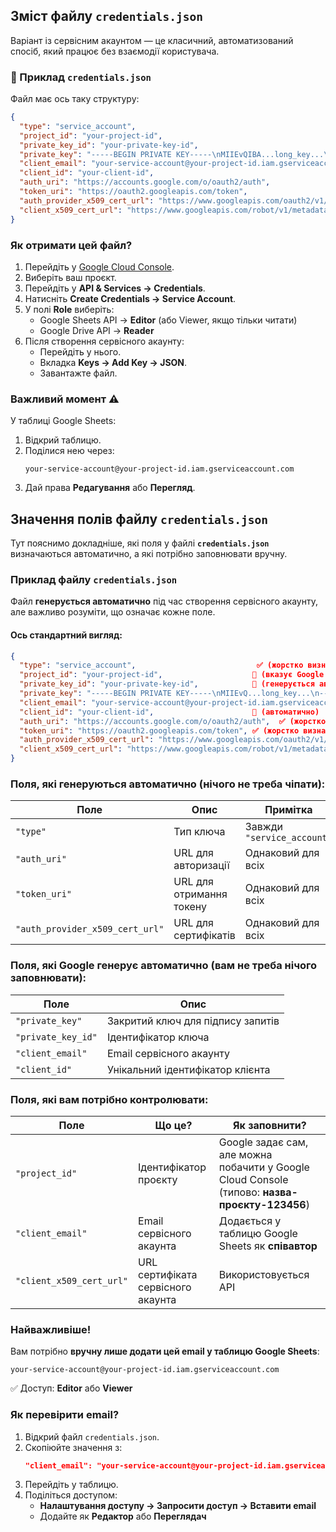 ## Зміст файлу `credentials.json`

Варіант із сервісним акаунтом — це класичний, автоматизований спосіб, який працює без взаємодії користувача.

### 🔑 Приклад `credentials.json`

Файл має ось таку структуру:

```json
{
  "type": "service_account",
  "project_id": "your-project-id",
  "private_key_id": "your-private-key-id",
  "private_key": "-----BEGIN PRIVATE KEY-----\nMIIEvQIBA...long_key...\n-----END PRIVATE KEY-----\n",
  "client_email": "your-service-account@your-project-id.iam.gserviceaccount.com",
  "client_id": "your-client-id",
  "auth_uri": "https://accounts.google.com/o/oauth2/auth",
  "token_uri": "https://oauth2.googleapis.com/token",
  "auth_provider_x509_cert_url": "https://www.googleapis.com/oauth2/v1/certs",
  "client_x509_cert_url": "https://www.googleapis.com/robot/v1/metadata/x509/your-service-account%40your-project-id.iam.gserviceaccount.com"
}
```

### Як отримати цей файл?

1. Перейдіть у [Google Cloud Console](https://console.cloud.google.com/).
2. Виберіть ваш проєкт.
3. Перейдіть у **API & Services → Credentials**.
4. Натисніть **Create Credentials → Service Account**.
5. У полі **Role** виберіть:
    - Google Sheets API → **Editor** (або Viewer, якщо тільки читати)
    - Google Drive API → **Reader**
6. Після створення сервісного акаунту:
    - Перейдіть у нього.
    - Вкладка **Keys → Add Key → JSON**.
    - Завантажте файл.

### Важливий момент ⚠️

У таблиці Google Sheets:

1. Відкрий таблицю.
2. Поділися нею через:
    ```
    your-service-account@your-project-id.iam.gserviceaccount.com
    ```
3. Дай права **Редагування** або **Перегляд**.

## Значення полів файлу `credentials.json`

Тут пояснимо докладніше, які поля у файлі **`credentials.json`** визначаються автоматично, а які потрібно заповнювати вручну. 

### Приклад файлу `credentials.json`

Файл **генерується автоматично** під час створення сервісного акаунту, але важливо розуміти, що означає кожне поле.

#### Ось стандартний вигляд:

```json
{
  "type": "service_account",                           ✅ (жорстко визначено)
  "project_id": "your-project-id",                    🔑 (вказує Google Cloud під час створення проєкту)
  "private_key_id": "your-private-key-id",            🔑 (генерується автоматично)
  "private_key": "-----BEGIN PRIVATE KEY-----\nMIIEvQ...long_key...\n-----END PRIVATE KEY-----\n",  🔑 (автоматично, закритий ключ RSA)
  "client_email": "your-service-account@your-project-id.iam.gserviceaccount.com",  🔑 (автоматично)
  "client_id": "your-client-id",                      🔑 (автоматично)
  "auth_uri": "https://accounts.google.com/o/oauth2/auth",  ✅ (жорстко визначено)
  "token_uri": "https://oauth2.googleapis.com/token", ✅ (жорстко визначено)
  "auth_provider_x509_cert_url": "https://www.googleapis.com/oauth2/v1/certs", ✅ (жорстко визначено)
  "client_x509_cert_url": "https://www.googleapis.com/robot/v1/metadata/x509/your-service-account@your-project-id.iam.gserviceaccount.com"  🔑 (автоматично)
}
```

### Поля, які генеруються автоматично (нічого не треба чіпати):

| Поле                            | Опис                     | Примітка                   |
| ------------------------------- | ------------------------ | -------------------------- |
| `"type"`                        | Тип ключа                | Завжди `"service_account"` |
| `"auth_uri"`                    | URL для авторизації      | Однаковий для всіх         |
| `"token_uri"`                   | URL для отримання токену | Однаковий для всіх         |
| `"auth_provider_x509_cert_url"` | URL для сертифікатів     | Однаковий для всіх         |

### Поля, які Google генерує автоматично (вам не треба нічого заповнювати):

| Поле               | Опис                              |
| ------------------ | --------------------------------- |
| `"private_key"`    | Закритий ключ для підпису запитів |
| `"private_key_id"` | Ідентифікатор ключа               |
| `"client_email"`   | Email сервісного акаунту          |
| `"client_id"`      | Унікальний ідентифікатор клієнта  |

### Поля, які вам потрібно контролювати:

| Поле                     | Що це?                             | Як заповнити?                                                |
| ------------------------ | ---------------------------------- | ------------------------------------------------------------ |
| `"project_id"`           | Ідентифікатор проєкту              | Google задає сам, але можна побачити у Google Cloud Console (типово: **назва-проєкту-123456**) |
| `"client_email"`         | Email сервісного акаунта           | Додається у таблицю Google Sheets як **співавтор**           |
| `"client_x509_cert_url"` | URL сертифіката сервісного акаунта | Використовується API                                         |

### Найважливіше!

Вам потрібно **вручну лише додати цей email у таблицю Google Sheets**:

```
your-service-account@your-project-id.iam.gserviceaccount.com
```

✅ Доступ: **Editor** або **Viewer**

### Як перевірити email?

1. Відкрий файл `credentials.json`.
2. Скопіюйте значення з:
    ```json
    "client_email": "your-service-account@your-project-id.iam.gserviceaccount.com"
    ```
3. Перейдіть у таблицю.
4. Поділіться доступом:
    - **Налаштування доступу → Запросити доступ → Вставити email**
    - Додайте як **Редактор** або **Переглядач**

